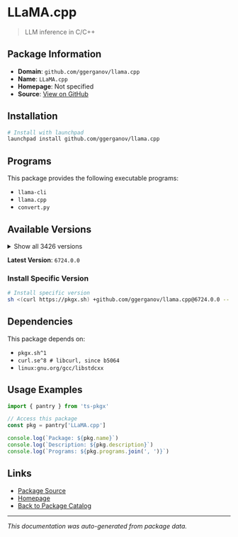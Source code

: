 # LLaMA.cpp

> LLM inference in C/C++

## Package Information

- **Domain**: `github.com/ggerganov/llama.cpp`
- **Name**: `LLaMA.cpp`
- **Homepage**: Not specified
- **Source**: [View on GitHub](https://github.com/pkgxdev/pantry/tree/main/projects/github.com/ggerganov/llama.cpp/package.yml)

## Installation

```bash
# Install with launchpad
launchpad install github.com/ggerganov/llama.cpp
```

## Programs

This package provides the following executable programs:

- `llama-cli`
- `llama.cpp`
- `convert.py`

## Available Versions

<details>
<summary>Show all 3426 versions</summary>

- `6724.0.0`, `6721.0.0`, `6719.0.0`, `6718.0.0`, `6717.0.0`
- `6715.0.0`, `6714.0.0`, `6713.0.0`, `6711.0.0`, `6710.0.0`
- `6709.0.0`, `6708.0.0`, `6706.0.0`, `6704.0.0`, `6703.0.0`
- `6702.0.0`, `6701.0.0`, `6700.0.0`, `6699.0.0`, `6697.0.0`
- `6695.0.0`, `6692.0.0`, `6691.0.0`, `6690.0.0`, `6689.0.0`
- `6688.0.0`, `6687.0.0`, `6686.0.0`, `6685.0.0`, `6684.0.0`
- `6683.0.0`, `6682.0.0`, `6680.0.0`, `6679.0.0`, `6678.0.0`
- `6676.0.0`, `6673.0.0`, `6672.0.0`, `6671.0.0`, `6670.0.0`
- `6666.0.0`, `6665.0.0`, `6663.0.0`, `6662.0.0`, `6661.0.0`
- `6660.0.0`, `6653.0.0`, `6651.0.0`, `6650.0.0`, `6648.0.0`
- `6647.0.0`, `6646.0.0`, `6644.0.0`, `6643.0.0`, `6642.0.0`
- `6641.0.0`, `6640.0.0`, `6638.0.0`, `6635.0.0`, `6634.0.0`
- `6628.0.0`, `6627.0.0`, `6624.0.0`, `6623.0.0`, `6622.0.0`
- `6621.0.0`, `6620.0.0`, `6619.0.0`, `6617.0.0`, `6615.0.0`
- `6613.0.0`, `6612.0.0`, `6611.0.0`, `6610.0.0`, `6608.0.0`
- `6607.0.0`, `6606.0.0`, `6605.0.0`, `6604.0.0`, `6603.0.0`
- `6602.0.0`, `6601.0.0`, `6598.0.0`, `6595.0.0`, `6594.0.0`
- `6593.0.0`, `6591.0.0`, `6587.0.0`, `6586.0.0`, `6585.0.0`
- `6583.0.0`, `6582.0.0`, `6580.0.0`, `6578.0.0`, `6576.0.0`
- `6575.0.0`, `6574.0.0`, `6572.0.0`, `6569.0.0`, `6568.0.0`
- `6567.0.0`, `6565.0.0`, `6558.0.0`, `6557.0.0`, `6556.0.0`
- `6550.0.0`, `6549.0.0`, `6548.0.0`, `6545.0.0`, `6544.0.0`
- `6543.0.0`, `6541.0.0`, `6536.0.0`, `6535.0.0`, `6534.0.0`
- `6533.0.0`, `6532.0.0`, `6529.0.0`, `6528.0.0`, `6527.0.0`
- `6524.0.0`, `6523.0.0`, `6522.0.0`, `6521.0.0`, `6519.0.0`
- `6518.0.0`, `6517.0.0`, `6516.0.0`, `6515.0.0`, `6514.0.0`
- `6513.0.0`, `6512.0.0`, `6511.0.0`, `6510.0.0`, `6509.0.0`
- `6508.0.0`, `6507.0.0`, `6506.0.0`, `6505.0.0`, `6504.0.0`
- `6503.0.0`, `6502.0.0`, `6501.0.0`, `6500.0.0`, `6499.0.0`
- `6498.0.0`, `6497.0.0`, `6496.0.0`, `6494.0.0`, `6493.0.0`
- `6492.0.0`, `6491.0.0`, `6490.0.0`, `6488.0.0`, `6484.0.0`
- `6483.0.0`, `6482.0.0`, `6480.0.0`, `6479.0.0`, `6478.0.0`
- `6477.0.0`, `6476.0.0`, `6475.0.0`, `6474.0.0`, `6473.0.0`
- `6471.0.0`, `6470.0.0`, `6469.0.0`, `6451.0.0`, `6447.0.0`
- `6445.0.0`, `6444.0.0`, `6443.0.0`, `6442.0.0`, `6441.0.0`
- `6440.0.0`, `6436.0.0`, `6435.0.0`, `6434.0.0`, `6432.0.0`
- `6431.0.0`, `6430.0.0`, `6429.0.0`, `6428.0.0`, `6427.0.0`
- `6424.0.0`, `6423.0.0`, `6421.0.0`, `6419.0.0`, `6418.0.0`
- `6416.0.0`, `6415.0.0`, `6414.0.0`, `6412.0.0`, `6409.0.0`
- `6408.0.0`, `6407.0.0`, `6406.0.0`, `6405.0.0`, `6404.0.0`
- `6403.0.0`, `6402.0.0`, `6401.0.0`, `6399.0.0`, `6397.0.0`
- `6396.0.0`, `6394.0.0`, `6393.0.0`, `6392.0.0`, `6391.0.0`
- `6390.0.0`, `6389.0.0`, `6387.0.0`, `6386.0.0`, `6384.0.0`
- `6383.0.0`, `6382.0.0`, `6381.0.0`, `6380.0.0`, `6379.0.0`
- `6377.0.0`, `6376.0.0`, `6374.0.0`, `6373.0.0`, `6372.0.0`
- `6371.0.0`, `6370.0.0`, `6368.0.0`, `6367.0.0`, `6365.0.0`
- `6364.0.0`, `6362.0.0`, `6361.0.0`, `6360.0.0`, `6358.0.0`
- `6357.0.0`, `6356.0.0`, `6355.0.0`, `6354.0.0`, `6353.0.0`
- `6352.0.0`, `6351.0.0`, `6350.0.0`, `6349.0.0`, `6348.0.0`
- `6347.0.0`, `6346.0.0`, `6344.0.0`, `6343.0.0`, `6341.0.0`
- `6340.0.0`, `6337.0.0`, `6335.0.0`, `6334.0.0`, `6332.0.0`
- `6331.0.0`, `6330.0.0`, `6329.0.0`, `6328.0.0`, `6327.0.0`
- `6325.0.0`, `6324.0.0`, `6323.0.0`, `6322.0.0`, `6318.0.0`
- `6317.0.0`, `6316.0.0`, `6315.0.0`, `6314.0.0`, `6313.0.0`
- `6312.0.0`, `6311.0.0`, `6310.0.0`, `6309.0.0`, `6307.0.0`
- `6305.0.0`, `6303.0.0`, `6301.0.0`, `6300.0.0`, `6299.0.0`
- `6298.0.0`, `6297.0.0`, `6295.0.0`, `6294.0.0`, `6293.0.0`
- `6292.0.0`, `6291.0.0`, `6290.0.0`, `6289.0.0`, `6287.0.0`
- `6286.0.0`, `6285.0.0`, `6284.0.0`, `6283.0.0`, `6282.0.0`
- `6280.0.0`, `6279.0.0`, `6278.0.0`, `6277.0.0`, `6276.0.0`
- `6275.0.0`, `6274.0.0`, `6273.0.0`, `6272.0.0`, `6271.0.0`
- `6269.0.0`, `6267.0.0`, `6265.0.0`, `6264.0.0`, `6262.0.0`
- `6261.0.0`, `6258.0.0`, `6257.0.0`, `6255.0.0`, `6254.0.0`
- `6251.0.0`, `6250.0.0`, `6249.0.0`, `6248.0.0`, `6247.0.0`
- `6246.0.0`, `6245.0.0`, `6244.0.0`, `6243.0.0`, `6242.0.0`
- `6241.0.0`, `6240.0.0`, `6239.0.0`, `6238.0.0`, `6237.0.0`
- `6236.0.0`, `6235.0.0`, `6229.0.0`, `6228.0.0`, `6225.0.0`
- `6218.0.0`, `6215.0.0`, `6214.0.0`, `6213.0.0`, `6210.0.0`
- `6209.0.0`, `6208.0.0`, `6207.0.0`, `6205.0.0`, `6204.0.0`
- `6202.0.0`, `6201.0.0`, `6199.0.0`, `6195.0.0`, `6193.0.0`
- `6191.0.0`, `6190.0.0`, `6189.0.0`, `6188.0.0`, `6187.0.0`
- `6185.0.0`, `6184.0.0`, `6183.0.0`, `6182.0.0`, `6181.0.0`
- `6180.0.0`, `6179.0.0`, `6178.0.0`, `6177.0.0`, `6176.0.0`
- `6175.0.0`, `6174.0.0`, `6173.0.0`, `6153.0.0`, `6152.0.0`
- `6150.0.0`, `6149.0.0`, `6148.0.0`, `6144.0.0`, `6143.0.0`
- `6141.0.0`, `6140.0.0`, `6139.0.0`, `6138.0.0`, `6137.0.0`
- `6136.0.0`, `6135.0.0`, `6134.0.0`, `6132.0.0`, `6131.0.0`
- `6129.0.0`, `6128.0.0`, `6124.0.0`, `6123.0.0`, `6122.0.0`
- `6121.0.0`, `6119.0.0`, `6118.0.0`, `6117.0.0`, `6116.0.0`
- `6115.0.0`, `6114.0.0`, `6113.0.0`, `6111.0.0`, `6109.0.0`
- `6106.0.0`, `6105.0.0`, `6104.0.0`, `6103.0.0`, `6102.0.0`
- `6101.0.0`, `6100.0.0`, `6099.0.0`, `6098.0.0`, `6097.0.0`
- `6096.0.0`, `6095.0.0`, `6093.0.0`, `6092.0.0`, `6090.0.0`
- `6089.0.0`, `6088.0.0`, `6087.0.0`, `6085.0.0`, `6084.0.0`
- `6083.0.0`, `6082.0.0`, `6081.0.0`, `6080.0.0`, `6079.0.0`
- `6078.0.0`, `6076.0.0`, `6075.0.0`, `6074.0.0`, `6073.0.0`
- `6070.0.0`, `6067.0.0`, `6066.0.0`, `6065.0.0`, `6064.0.0`
- `6063.0.0`, `6062.0.0`, `6061.0.0`, `6060.0.0`, `6059.0.0`
- `6058.0.0`, `6057.0.0`, `6056.0.0`, `6055.0.0`, `6054.0.0`
- `6052.0.0`, `6051.0.0`, `6050.0.0`, `6049.0.0`, `6048.0.0`
- `6047.0.0`, `6045.0.0`, `6044.0.0`, `6043.0.0`, `6042.0.0`
- `6041.0.0`, `6040.0.0`, `6039.0.0`, `6038.0.0`, `6037.0.0`
- `6036.0.0`, `6035.0.0`, `6032.0.0`, `6031.0.0`, `6030.0.0`
- `6029.0.0`, `6027.0.0`, `6026.0.0`, `6025.0.0`, `6024.0.0`
- `6023.0.0`, `6022.0.0`, `6020.0.0`, `6018.0.0`, `6017.0.0`
- `6016.0.0`, `6015.0.0`, `6014.0.0`, `6013.0.0`, `6012.0.0`
- `6011.0.0`, `6002.0.0`, `6001.0.0`, `6000.0.0`, `5999.0.0`
- `5998.0.0`, `5997.0.0`, `5996.0.0`, `5995.0.0`, `5994.0.0`
- `5993.0.0`, `5992.0.0`, `5990.0.0`, `5989.0.0`, `5988.0.0`
- `5987.0.0`, `5986.0.0`, `5985.0.0`, `5984.0.0`, `5981.0.0`
- `5980.0.0`, `5979.0.0`, `5978.0.0`, `5976.0.0`, `5975.0.0`
- `5973.0.0`, `5972.0.0`, `5970.0.0`, `5968.0.0`, `5967.0.0`
- `5966.0.0`, `5965.0.0`, `5963.0.0`, `5962.0.0`, `5961.0.0`
- `5960.0.0`, `5959.0.0`, `5958.0.0`, `5957.0.0`, `5956.0.0`
- `5954.0.0`, `5953.0.0`, `5952.0.0`, `5950.0.0`, `5949.0.0`
- `5943.0.0`, `5942.0.0`, `5941.0.0`, `5940.0.0`, `5937.0.0`
- `5936.0.0`, `5935.0.0`, `5934.0.0`, `5933.0.0`, `5932.0.0`
- `5930.0.0`, `5929.0.0`, `5928.0.0`, `5927.0.0`, `5924.0.0`
- `5923.0.0`, `5922.0.0`, `5921.0.0`, `5920.0.0`, `5919.0.0`
- `5916.0.0`, `5914.0.0`, `5913.0.0`, `5912.0.0`, `5911.0.0`
- `5910.0.0`, `5909.0.0`, `5908.0.0`, `5904.0.0`, `5902.0.0`
- `5901.0.0`, `5900.0.0`, `5899.0.0`, `5898.0.0`, `5897.0.0`
- `5896.0.0`, `5895.0.0`, `5894.0.0`, `5893.0.0`, `5892.0.0`
- `5891.0.0`, `5890.0.0`, `5889.0.0`, `5888.0.0`, `5887.0.0`
- `5886.0.0`, `5884.0.0`, `5882.0.0`, `5880.0.0`, `5876.0.0`
- `5875.0.0`, `5874.0.0`, `5873.0.0`, `5872.0.0`, `5870.0.0`
- `5869.0.0`, `5868.0.0`, `5867.0.0`, `5866.0.0`, `5865.0.0`
- `5864.0.0`, `5863.0.0`, `5862.0.0`, `5861.0.0`, `5860.0.0`
- `5859.0.0`, `5858.0.0`, `5857.0.0`, `5856.0.0`, `5855.0.0`
- `5854.0.0`, `5853.0.0`, `5852.0.0`, `5851.0.0`, `5849.0.0`
- `5848.0.0`, `5847.0.0`, `5846.0.0`, `5845.0.0`, `5844.0.0`
- `5843.0.0`, `5841.0.0`, `5840.0.0`, `5839.0.0`, `5838.0.0`
- `5837.0.0`, `5836.0.0`, `5835.0.0`, `5834.0.0`, `5833.0.0`
- `5832.0.0`, `5831.0.0`, `5830.0.0`, `5829.0.0`, `5828.0.0`
- `5827.0.0`, `5826.0.0`, `5825.0.0`, `5824.0.0`, `5823.0.0`
- `5822.0.0`, `5821.0.0`, `5820.0.0`, `5819.0.0`, `5817.0.0`
- `5816.0.0`, `5815.0.0`, `5814.0.0`, `5812.0.0`, `5811.0.0`
- `5809.0.0`, `5808.0.0`, `5804.0.0`, `5803.0.0`, `5802.0.0`
- `5801.0.0`, `5798.0.0`, `5797.0.0`, `5795.0.0`, `5794.0.0`
- `5793.0.0`, `5792.0.0`, `5788.0.0`, `5787.0.0`, `5785.0.0`
- `5784.0.0`, `5783.0.0`, `5782.0.0`, `5780.0.0`, `5778.0.0`
- `5777.0.0`, `5775.0.0`, `5774.0.0`, `5773.0.0`, `5772.0.0`
- `5771.0.0`, `5770.0.0`, `5769.0.0`, `5760.0.0`, `5759.0.0`
- `5757.0.0`, `5756.0.0`, `5755.0.0`, `5754.0.0`, `5753.0.0`
- `5752.0.0`, `5751.0.0`, `5749.0.0`, `5747.0.0`, `5745.0.0`
- `5744.0.0`, `5743.0.0`, `5742.0.0`, `5740.0.0`, `5738.0.0`
- `5737.0.0`, `5736.0.0`, `5735.0.0`, `5734.0.0`, `5733.0.0`
- `5731.0.0`, `5729.0.0`, `5728.0.0`, `5726.0.0`, `5723.0.0`
- `5722.0.0`, `5721.0.0`, `5720.0.0`, `5719.0.0`, `5718.0.0`
- `5717.0.0`, `5716.0.0`, `5715.0.0`, `5714.0.0`, `5713.0.0`
- `5712.0.0`, `5711.0.0`, `5709.0.0`, `5708.0.0`, `5707.0.0`
- `5706.0.0`, `5704.0.0`, `5703.0.0`, `5702.0.0`, `5701.0.0`
- `5699.0.0`, `5698.0.0`, `5697.0.0`, `5696.0.0`, `5695.0.0`
- `5693.0.0`, `5689.0.0`, `5688.0.0`, `5687.0.0`, `5686.0.0`
- `5685.0.0`, `5684.0.0`, `5683.0.0`, `5682.0.0`, `5681.0.0`
- `5679.0.0`, `5676.0.0`, `5675.0.0`, `5674.0.0`, `5673.0.0`
- `5672.0.0`, `5671.0.0`, `5670.0.0`, `5669.0.0`, `5668.0.0`
- `5667.0.0`, `5666.0.0`, `5664.0.0`, `5662.0.0`, `5659.0.0`
- `5657.0.0`, `5655.0.0`, `5654.0.0`, `5653.0.0`, `5652.0.0`
- `5651.0.0`, `5650.0.0`, `5649.0.0`, `5648.0.0`, `5646.0.0`
- `5645.0.0`, `5644.0.0`, `5642.0.0`, `5641.0.0`, `5640.0.0`
- `5639.0.0`, `5638.0.0`, `5637.0.0`, `5636.0.0`, `5634.0.0`
- `5633.0.0`, `5632.0.0`, `5631.0.0`, `5630.0.0`, `5629.0.0`
- `5627.0.0`, `5625.0.0`, `5624.0.0`, `5622.0.0`, `5621.0.0`
- `5620.0.0`, `5618.0.0`, `5617.0.0`, `5615.0.0`, `5614.0.0`
- `5613.0.0`, `5612.0.0`, `5610.0.0`, `5609.0.0`, `5608.0.0`
- `5606.0.0`, `5604.0.0`, `5603.0.0`, `5602.0.0`, `5601.0.0`
- `5600.0.0`, `5598.0.0`, `5596.0.0`, `5595.0.0`, `5593.0.0`
- `5592.0.0`, `5591.0.0`, `5590.0.0`, `5589.0.0`, `5588.0.0`
- `5587.0.0`, `5586.0.0`, `5585.0.0`, `5584.0.0`, `5581.0.0`
- `5580.0.0`, `5578.0.0`, `5577.0.0`, `5576.0.0`, `5575.0.0`
- `5574.0.0`, `5573.0.0`, `5572.0.0`, `5571.0.0`, `5569.0.0`
- `5568.0.0`, `5560.0.0`, `5559.0.0`, `5558.0.0`, `5556.0.0`
- `5555.0.0`, `5554.0.0`, `5552.0.0`, `5551.0.0`, `5548.0.0`
- `5547.0.0`, `5546.0.0`, `5545.0.0`, `5544.0.0`, `5543.0.0`
- `5541.0.0`, `5540.0.0`, `5539.0.0`, `5538.0.0`, `5537.0.0`
- `5535.0.0`, `5534.0.0`, `5533.0.0`, `5532.0.0`, `5530.0.0`
- `5529.0.0`, `5526.0.0`, `5524.0.0`, `5522.0.0`, `5519.0.0`
- `5517.0.0`, `5516.0.0`, `5515.0.0`, `5514.0.0`, `5513.0.0`
- `5512.0.0`, `5510.0.0`, `5509.0.0`, `5508.0.0`, `5506.0.0`
- `5505.0.0`, `5504.0.0`, `5503.0.0`, `5502.0.0`, `5501.0.0`
- `5499.0.0`, `5498.0.0`, `5497.0.0`, `5495.0.0`, `5494.0.0`
- `5493.0.0`, `5492.0.0`, `5490.0.0`, `5489.0.0`, `5488.0.0`
- `5486.0.0`, `5484.0.0`, `5483.0.0`, `5481.0.0`, `5480.0.0`
- `5479.0.0`, `5478.0.0`, `5477.0.0`, `5476.0.0`, `5475.0.0`
- `5474.0.0`, `5473.0.0`, `5472.0.0`, `5471.0.0`, `5468.0.0`
- `5466.0.0`, `5465.0.0`, `5464.0.0`, `5463.0.0`, `5462.0.0`
- `5461.0.0`, `5460.0.0`, `5459.0.0`, `5458.0.0`, `5456.0.0`
- `5454.0.0`, `5453.0.0`, `5452.0.0`, `5451.0.0`, `5450.0.0`
- `5449.0.0`, `5448.0.0`, `5446.0.0`, `5444.0.0`, `5443.0.0`
- `5442.0.0`, `5441.0.0`, `5440.0.0`, `5439.0.0`, `5438.0.0`
- `5437.0.0`, `5436.0.0`, `5435.0.0`, `5434.0.0`, `5432.0.0`
- `5431.0.0`, `5430.0.0`, `5429.0.0`, `5427.0.0`, `5426.0.0`
- `5425.0.0`, `5423.0.0`, `5422.0.0`, `5421.0.0`, `5417.0.0`
- `5415.0.0`, `5414.0.0`, `5412.0.0`, `5411.0.0`, `5410.0.0`
- `5409.0.0`, `5406.0.0`, `5405.0.0`, `5404.0.0`, `5402.0.0`
- `5401.0.0`, `5400.0.0`, `5395.0.0`, `5394.0.0`, `5392.0.0`
- `5391.0.0`, `5390.0.0`, `5388.0.0`, `5387.0.0`, `5385.0.0`
- `5384.0.0`, `5382.0.0`, `5381.0.0`, `5380.0.0`, `5379.0.0`
- `5378.0.0`, `5377.0.0`, `5372.0.0`, `5371.0.0`, `5370.0.0`
- `5368.0.0`, `5367.0.0`, `5366.0.0`, `5365.0.0`, `5363.0.0`
- `5361.0.0`, `5360.0.0`, `5359.0.0`, `5358.0.0`, `5357.0.0`
- `5356.0.0`, `5355.0.0`, `5354.0.0`, `5353.0.0`, `5352.0.0`
- `5351.0.0`, `5350.0.0`, `5349.0.0`, `5347.0.0`, `5346.0.0`
- `5345.0.0`, `5344.0.0`, `5342.0.0`, `5341.0.0`, `5340.0.0`
- `5338.0.0`, `5336.0.0`, `5335.0.0`, `5334.0.0`, `5333.0.0`
- `5332.0.0`, `5331.0.0`, `5330.0.0`, `5329.0.0`, `5328.0.0`
- `5327.0.0`, `5326.0.0`, `5325.0.0`, `5324.0.0`, `5323.0.0`
- `5322.0.0`, `5321.0.0`, `5320.0.0`, `5318.0.0`, `5317.0.0`
- `5313.0.0`, `5311.0.0`, `5310.0.0`, `5309.0.0`, `5308.0.0`
- `5306.0.0`, `5303.0.0`, `5302.0.0`, `5301.0.0`, `5300.0.0`
- `5299.0.0`, `5298.0.0`, `5297.0.0`, `5296.0.0`, `5295.0.0`
- `5293.0.0`, `5292.0.0`, `5289.0.0`, `5287.0.0`, `5286.0.0`
- `5284.0.0`, `5283.0.0`, `5281.0.0`, `5280.0.0`, `5279.0.0`
- `5278.0.0`, `5277.0.0`, `5276.0.0`, `5275.0.0`, `5274.0.0`
- `5273.0.0`, `5272.0.0`, `5271.0.0`, `5270.0.0`, `5269.0.0`
- `5267.0.0`, `5266.0.0`, `5265.0.0`, `5261.0.0`, `5260.0.0`
- `5259.0.0`, `5258.0.0`, `5257.0.0`, `5255.0.0`, `5254.0.0`
- `5253.0.0`, `5252.0.0`, `5250.0.0`, `5249.0.0`, `5248.0.0`
- `5246.0.0`, `5243.0.0`, `5242.0.0`, `5241.0.0`, `5239.0.0`
- `5237.0.0`, `5236.0.0`, `5235.0.0`, `5233.0.0`, `5232.0.0`
- `5231.0.0`, `5230.0.0`, `5228.0.0`, `5226.0.0`, `5225.0.0`
- `5223.0.0`, `5222.0.0`, `5221.0.0`, `5220.0.0`, `5219.0.0`
- `5218.0.0`, `5217.0.0`, `5216.0.0`, `5215.0.0`, `5214.0.0`
- `5213.0.0`, `5212.0.0`, `5211.0.0`, `5210.0.0`, `5209.0.0`
- `5208.0.0`, `5207.0.0`, `5205.0.0`, `5204.0.0`, `5202.0.0`
- `5201.0.0`, `5200.0.0`, `5199.0.0`, `5198.0.0`, `5197.0.0`
- `5196.0.0`, `5195.0.0`, `5194.0.0`, `5193.0.0`, `5192.0.0`
- `5191.0.0`, `5190.0.0`, `5189.0.0`, `5188.0.0`, `5187.0.0`
- `5186.0.0`, `5185.0.0`, `5184.0.0`, `5181.0.0`, `5180.0.0`
- `5178.0.0`, `5177.0.0`, `5176.0.0`, `5175.0.0`, `5174.0.0`
- `5173.0.0`, `5171.0.0`, `5170.0.0`, `5169.0.0`, `5166.0.0`
- `5165.0.0`, `5164.0.0`, `5163.0.0`, `5162.0.0`, `5161.0.0`
- `5160.0.0`, `5159.0.0`, `5158.0.0`, `5156.0.0`, `5155.0.0`
- `5153.0.0`, `5152.0.0`, `5151.0.0`, `5150.0.0`, `5149.0.0`
- `5148.0.0`, `5147.0.0`, `5146.0.0`, `5145.0.0`, `5144.0.0`
- `5143.0.0`, `5142.0.0`, `5141.0.0`, `5140.0.0`, `5138.0.0`
- `5137.0.0`, `5136.0.0`, `5135.0.0`, `5134.0.0`, `5133.0.0`
- `5132.0.0`, `5131.0.0`, `5129.0.0`, `5127.0.0`, `5126.0.0`
- `5125.0.0`, `5124.0.0`, `5123.0.0`, `5122.0.0`, `5121.0.0`
- `5120.0.0`, `5119.0.0`, `5118.0.0`, `5117.0.0`, `5116.0.0`
- `5115.0.0`, `5114.0.0`, `5113.0.0`, `5108.0.0`, `5107.0.0`
- `5106.0.0`, `5099.0.0`, `5097.0.0`, `5096.0.0`, `5094.0.0`
- `5093.0.0`, `5092.0.0`, `5089.0.0`, `5086.0.0`, `5085.0.0`
- `5084.0.0`, `5083.0.0`, `5082.0.0`, `5081.0.0`, `5080.0.0`
- `5079.0.0`, `5078.0.0`, `5076.0.0`, `5074.0.0`, `5073.0.0`
- `5072.0.0`, `5071.0.0`, `5066.0.0`, `5064.0.0`, `5062.0.0`
- `5061.0.0`, `5060.0.0`, `5059.0.0`, `5058.0.0`, `5057.0.0`
- `5056.0.0`, `5055.0.0`, `5054.0.0`, `5053.0.0`, `5052.0.0`
- `5050.0.0`, `5049.0.0`, `5046.0.0`, `5045.0.0`, `5043.0.0`
- `5041.0.0`, `5039.0.0`, `5038.0.0`, `5037.0.0`, `5036.0.0`
- `5035.0.0`, `5034.0.0`, `5033.0.0`, `5032.0.0`, `5031.0.0`
- `5030.0.0`, `5029.0.0`, `5028.0.0`, `5026.0.0`, `5025.0.0`
- `5022.0.0`, `5021.0.0`, `5019.0.0`, `5018.0.0`, `5017.0.0`
- `5016.0.0`, `5015.0.0`, `5013.0.0`, `5012.0.0`, `5010.0.0`
- `5009.0.0`, `5006.0.0`, `5005.0.0`, `5004.0.0`, `5003.0.0`
- `5002.0.0`, `5001.0.0`, `4999.0.0`, `4998.0.0`, `4997.0.0`
- `4992.0.0`, `4991.0.0`, `4990.0.0`, `4988.0.0`, `4987.0.0`
- `4986.0.0`, `4985.0.0`, `4984.0.0`, `4982.0.0`, `4981.0.0`
- `4980.0.0`, `4978.0.0`, `4977.0.0`, `4976.0.0`, `4974.0.0`
- `4972.0.0`, `4970.0.0`, `4969.0.0`, `4967.0.0`, `4966.0.0`
- `4964.0.0`, `4963.0.0`, `4961.0.0`, `4958.0.0`, `4957.0.0`
- `4956.0.0`, `4953.0.0`, `4951.0.0`, `4948.0.0`, `4947.0.0`
- `4945.0.0`, `4944.0.0`, `4942.0.0`, `4940.0.0`, `4939.0.0`
- `4938.0.0`, `4937.0.0`, `4936.0.0`, `4935.0.0`, `4934.0.0`
- `4933.0.0`, `4932.0.0`, `4930.0.0`, `4929.0.0`, `4927.0.0`
- `4926.0.0`, `4925.0.0`, `4924.0.0`, `4923.0.0`, `4921.0.0`
- `4920.0.0`, `4919.0.0`, `4916.0.0`, `4915.0.0`, `4914.0.0`
- `4913.0.0`, `4912.0.0`, `4911.0.0`, `4910.0.0`, `4909.0.0`
- `4908.0.0`, `4907.0.0`, `4905.0.0`, `4903.0.0`, `4902.0.0`
- `4901.0.0`, `4900.0.0`, `4899.0.0`, `4898.0.0`, `4897.0.0`
- `4896.0.0`, `4895.0.0`, `4893.0.0`, `4892.0.0`, `4891.0.0`
- `4889.0.0`, `4888.0.0`, `4886.0.0`, `4885.0.0`, `4884.0.0`
- `4882.0.0`, `4880.0.0`, `4879.0.0`, `4877.0.0`, `4876.0.0`
- `4875.0.0`, `4874.0.0`, `4873.0.0`, `4872.0.0`, `4871.0.0`
- `4870.0.0`, `4869.0.0`, `4868.0.0`, `4867.0.0`, `4865.0.0`
- `4864.0.0`, `4863.0.0`, `4861.0.0`, `4860.0.0`, `4859.0.0`
- `4856.0.0`, `4855.0.0`, `4854.0.0`, `4853.0.0`, `4851.0.0`
- `4849.0.0`, `4848.0.0`, `4847.0.0`, `4846.0.0`, `4837.0.0`
- `4836.0.0`, `4835.0.0`, `4834.0.0`, `4833.0.0`, `4832.0.0`
- `4831.0.0`, `4830.0.0`, `4829.0.0`, `4827.0.0`, `4826.0.0`
- `4824.0.0`, `4823.0.0`, `4821.0.0`, `4820.0.0`, `4819.0.0`
- `4818.0.0`, `4806.0.0`, `4805.0.0`, `4804.0.0`, `4803.0.0`
- `4801.0.0`, `4800.0.0`, `4799.0.0`, `4798.0.0`, `4797.0.0`
- `4796.0.0`, `4793.0.0`, `4792.0.0`, `4790.0.0`, `4789.0.0`
- `4788.0.0`, `4786.0.0`, `4785.0.0`, `4784.0.0`, `4783.0.0`
- `4778.0.0`, `4777.0.0`, `4776.0.0`, `4775.0.0`, `4774.0.0`
- `4773.0.0`, `4771.0.0`, `4770.0.0`, `4769.0.0`, `4768.0.0`
- `4767.0.0`, `4765.0.0`, `4764.0.0`, `4763.0.0`, `4762.0.0`
- `4761.0.0`, `4760.0.0`, `4759.0.0`, `4756.0.0`, `4755.0.0`
- `4754.0.0`, `4753.0.0`, `4751.0.0`, `4749.0.0`, `4747.0.0`
- `4746.0.0`, `4745.0.0`, `4743.0.0`, `4742.0.0`, `4739.0.0`
- `4738.0.0`, `4735.0.0`, `4734.0.0`, `4733.0.0`, `4732.0.0`
- `4731.0.0`, `4730.0.0`, `4728.0.0`, `4727.0.0`, `4724.0.0`
- `4722.0.0`, `4721.0.0`, `4720.0.0`, `4719.0.0`, `4718.0.0`
- `4717.0.0`, `4716.0.0`, `4714.0.0`, `4713.0.0`, `4712.0.0`
- `4710.0.0`, `4708.0.0`, `4707.0.0`, `4706.0.0`, `4705.0.0`
- `4704.0.0`, `4702.0.0`, `4699.0.0`, `4698.0.0`, `4696.0.0`
- `4695.0.0`, `4694.0.0`, `4692.0.0`, `4689.0.0`, `4688.0.0`
- `4686.0.0`, `4683.0.0`, `4682.0.0`, `4681.0.0`, `4679.0.0`
- `4678.0.0`, `4677.0.0`, `4676.0.0`, `4675.0.0`, `4671.0.0`
- `4667.0.0`, `4666.0.0`, `4663.0.0`, `4662.0.0`, `4661.0.0`
- `4660.0.0`, `4659.0.0`, `4658.0.0`, `4657.0.0`, `4651.0.0`
- `4649.0.0`, `4648.0.0`, `4647.0.0`, `4646.0.0`, `4644.0.0`
- `4643.0.0`, `4642.0.0`, `4641.0.0`, `4640.0.0`, `4639.0.0`
- `4637.0.0`, `4636.0.0`, `4634.0.0`, `4633.0.0`, `4631.0.0`
- `4628.0.0`, `4623.0.0`, `4621.0.0`, `4620.0.0`, `4619.0.0`
- `4618.0.0`, `4617.0.0`, `4616.0.0`, `4615.0.0`, `4614.0.0`
- `4613.0.0`, `4611.0.0`, `4610.0.0`, `4609.0.0`, `4608.0.0`
- `4607.0.0`, `4606.0.0`, `4605.0.0`, `4604.0.0`, `4603.0.0`
- `4601.0.0`, `4600.0.0`, `4599.0.0`, `4598.0.0`, `4595.0.0`
- `4594.0.0`, `4589.0.0`, `4588.0.0`, `4586.0.0`, `4585.0.0`
- `4583.0.0`, `4581.0.0`, `4580.0.0`, `4576.0.0`, `4575.0.0`
- `4574.0.0`, `4572.0.0`, `4570.0.0`, `4569.0.0`, `4568.0.0`
- `4567.0.0`, `4566.0.0`, `4565.0.0`, `4564.0.0`, `4562.0.0`
- `4560.0.0`, `4559.0.0`, `4557.0.0`, `4552.0.0`, `4550.0.0`
- `4549.0.0`, `4548.0.0`, `4547.0.0`, `4546.0.0`, `4545.0.0`
- `4543.0.0`, `4542.0.0`, `4539.0.0`, `4538.0.0`, `4537.0.0`
- `4536.0.0`, `4535.0.0`, `4534.0.0`, `4533.0.0`, `4532.0.0`
- `4529.0.0`, `4528.0.0`, `4527.0.0`, `4526.0.0`, `4525.0.0`
- `4524.0.0`, `4523.0.0`, `4522.0.0`, `4521.0.0`, `4520.0.0`
- `4519.0.0`, `4518.0.0`, `4516.0.0`, `4514.0.0`, `4513.0.0`
- `4512.0.0`, `4510.0.0`, `4509.0.0`, `4508.0.0`, `4506.0.0`
- `4504.0.0`, `4503.0.0`, `4502.0.0`, `4501.0.0`, `4500.0.0`
- `4499.0.0`, `4497.0.0`, `4493.0.0`, `4491.0.0`, `4488.0.0`
- `4487.0.0`, `4485.0.0`, `4481.0.0`, `4475.0.0`, `4474.0.0`
- `4468.0.0`, `4467.0.0`, `4466.0.0`, `4465.0.0`, `4464.0.0`
- `4458.0.0`, `4457.0.0`, `4456.0.0`, `4453.0.0`, `4451.0.0`
- `4450.0.0`, `4447.0.0`, `4446.0.0`, `4445.0.0`, `4443.0.0`
- `4440.0.0`, `4439.0.0`, `4438.0.0`, `4437.0.0`, `4435.0.0`
- `4434.0.0`, `4433.0.0`, `4432.0.0`, `4431.0.0`, `4430.0.0`
- `4428.0.0`, `4426.0.0`, `4425.0.0`, `4424.0.0`, `4423.0.0`
- `4422.0.0`, `4421.0.0`, `4420.0.0`, `4419.0.0`, `4418.0.0`
- `4416.0.0`, `4415.0.0`, `4414.0.0`, `4411.0.0`, `4409.0.0`
- `4406.0.0`, `4404.0.0`, `4403.0.0`, `4402.0.0`, `4400.0.0`
- `4399.0.0`, `4398.0.0`, `4397.0.0`, `4396.0.0`, `4394.0.0`
- `4393.0.0`, `4392.0.0`, `4391.0.0`, `4390.0.0`, `4389.0.0`
- `4388.0.0`, `4387.0.0`, `4386.0.0`, `4385.0.0`, `4384.0.0`
- `4383.0.0`, `4382.0.0`, `4381.0.0`, `4380.0.0`, `4379.0.0`
- `4378.0.0`, `4376.0.0`, `4375.0.0`, `4372.0.0`, `4371.0.0`
- `4369.0.0`, `4368.0.0`, `4367.0.0`, `4366.0.0`, `4365.0.0`
- `4363.0.0`, `4362.0.0`, `4361.0.0`, `4360.0.0`, `4359.0.0`
- `4358.0.0`, `4357.0.0`, `4354.0.0`, `4353.0.0`, `4351.0.0`
- `4350.0.0`, `4349.0.0`, `4348.0.0`, `4343.0.0`, `4342.0.0`
- `4341.0.0`, `4338.0.0`, `4337.0.0`, `4333.0.0`, `4331.0.0`
- `4329.0.0`, `4327.0.0`, `4326.0.0`, `4325.0.0`, `4324.0.0`
- `4321.0.0`, `4320.0.0`, `4319.0.0`, `4318.0.0`, `4317.0.0`
- `4315.0.0`, `4314.0.0`, `4312.0.0`, `4311.0.0`, `4304.0.0`
- `4302.0.0`, `4301.0.0`, `4300.0.0`, `4299.0.0`, `4298.0.0`
- `4297.0.0`, `4296.0.0`, `4295.0.0`, `4293.0.0`, `4292.0.0`
- `4291.0.0`, `4290.0.0`, `4288.0.0`, `4287.0.0`, `4285.0.0`
- `4284.0.0`, `4283.0.0`, `4282.0.0`, `4281.0.0`, `4280.0.0`
- `4279.0.0`, `4276.0.0`, `4273.0.0`, `4272.0.0`, `4271.0.0`
- `4267.0.0`, `4266.0.0`, `4265.0.0`, `4262.0.0`, `4261.0.0`
- `4260.0.0`, `4258.0.0`, `4256.0.0`, `4255.0.0`, `4254.0.0`
- `4253.0.0`, `4248.0.0`, `4246.0.0`, `4243.0.0`, `4242.0.0`
- `4240.0.0`, `4239.0.0`, `4234.0.0`, `4233.0.0`, `4231.0.0`
- `4230.0.0`, `4227.0.0`, `4226.0.0`, `4224.0.0`, `4222.0.0`
- `4221.0.0`, `4220.0.0`, `4219.0.0`, `4218.0.0`, `4217.0.0`
- `4216.0.0`, `4215.0.0`, `4214.0.0`, `4212.0.0`, `4210.0.0`
- `4209.0.0`, `4208.0.0`, `4206.0.0`, `4204.0.0`, `4203.0.0`
- `4202.0.0`, `4201.0.0`, `4200.0.0`, `4195.0.0`, `4191.0.0`
- `4179.0.0`, `4178.0.0`, `4177.0.0`, `4176.0.0`, `4175.0.0`
- `4174.0.0`, `4173.0.0`, `4171.0.0`, `4170.0.0`, `4169.0.0`
- `4168.0.0`, `4167.0.0`, `4164.0.0`, `4163.0.0`, `4162.0.0`
- `4161.0.0`, `4160.0.0`, `4157.0.0`, `4154.0.0`, `4153.0.0`
- `4151.0.0`, `4150.0.0`, `4149.0.0`, `4148.0.0`, `4143.0.0`
- `4142.0.0`, `4141.0.0`, `4139.0.0`, `4138.0.0`, `4137.0.0`
- `4134.0.0`, `4133.0.0`, `4132.0.0`, `4131.0.0`, `4130.0.0`
- `4129.0.0`, `4128.0.0`, `4127.0.0`, `4126.0.0`, `4122.0.0`
- `4120.0.0`, `4118.0.0`, `4115.0.0`, `4114.0.0`, `4113.0.0`
- `4112.0.0`, `4111.0.0`, `4103.0.0`, `4102.0.0`, `4100.0.0`
- `4098.0.0`, `4095.0.0`, `4094.0.0`, `4092.0.0`, `4091.0.0`
- `4088.0.0`, `4087.0.0`, `4082.0.0`, `4081.0.0`, `4080.0.0`
- `4079.0.0`, `4078.0.0`, `4077.0.0`, `4076.0.0`, `4075.0.0`
- `4071.0.0`, `4069.0.0`, `4068.0.0`, `4067.0.0`, `4066.0.0`
- `4065.0.0`, `4062.0.0`, `4056.0.0`, `4055.0.0`, `4053.0.0`
- `4052.0.0`, `4050.0.0`, `4048.0.0`, `4044.0.0`, `4042.0.0`
- `4041.0.0`, `4040.0.0`, `4038.0.0`, `4037.0.0`, `4036.0.0`
- `4034.0.0`, `4033.0.0`, `4032.0.0`, `4027.0.0`, `4026.0.0`
- `4025.0.0`, `4024.0.0`, `4023.0.0`, `4020.0.0`, `4019.0.0`
- `4016.0.0`, `4015.0.0`, `4014.0.0`, `4013.0.0`, `4011.0.0`
- `4010.0.0`, `4009.0.0`, `4007.0.0`, `4006.0.0`, `4005.0.0`
- `4003.0.0`, `4002.0.0`, `4001.0.0`, `4000.0.0`, `3999.0.0`
- `3998.0.0`, `3997.0.0`, `3996.0.0`, `3995.0.0`, `3994.0.0`
- `3991.0.0`, `3990.0.0`, `3989.0.0`, `3988.0.0`, `3987.0.0`
- `3985.0.0`, `3984.0.0`, `3983.0.0`, `3982.0.0`, `3978.0.0`
- `3977.0.0`, `3975.0.0`, `3974.0.0`, `3972.0.0`, `3971.0.0`
- `3970.0.0`, `3967.0.0`, `3964.0.0`, `3962.0.0`, `3961.0.0`
- `3960.0.0`, `3958.0.0`, `3957.0.0`, `3952.0.0`, `3950.0.0`
- `3949.0.0`, `3948.0.0`, `3946.0.0`, `3943.0.0`, `3942.0.0`
- `3941.0.0`, `3940.0.0`, `3939.0.0`, `3938.0.0`, `3936.0.0`
- `3935.0.0`, `3933.0.0`, `3932.0.0`, `3931.0.0`, `3930.0.0`
- `3927.0.0`, `3926.0.0`, `3925.0.0`, `3923.0.0`, `3922.0.0`
- `3921.0.0`, `3920.0.0`, `3917.0.0`, `3916.0.0`, `3914.0.0`
- `3912.0.0`, `3911.0.0`, `3909.0.0`, `3907.0.0`, `3906.0.0`
- `3905.0.0`, `3904.0.0`, `3903.0.0`, `3902.0.0`, `3901.0.0`
- `3899.0.0`, `3898.0.0`, `3896.0.0`, `3895.0.0`, `3892.0.0`
- `3889.0.0`, `3887.0.0`, `3886.0.0`, `3883.0.0`, `3880.0.0`
- `3878.0.0`, `3874.0.0`, `3873.0.0`, `3872.0.0`, `3870.0.0`
- `3869.0.0`, `3868.0.0`, `3867.0.0`, `3866.0.0`, `3865.0.0`
- `3864.0.0`, `3863.0.0`, `3861.0.0`, `3856.0.0`, `3855.0.0`
- `3853.0.0`, `3849.0.0`, `3848.0.0`, `3847.0.0`, `3841.0.0`
- `3837.0.0`, `3835.0.0`, `3834.0.0`, `3832.0.0`, `3831.0.0`
- `3829.0.0`, `3828.0.0`, `3827.0.0`, `3825.0.0`, `3824.0.0`
- `3823.0.0`, `3822.0.0`, `3821.0.0`, `3818.0.0`, `3817.0.0`
- `3816.0.0`, `3814.0.0`, `3813.0.0`, `3812.0.0`, `3811.0.0`
- `3808.0.0`, `3807.0.0`, `3806.0.0`, `3805.0.0`, `3804.0.0`
- `3803.0.0`, `3802.0.0`, `3801.0.0`, `3800.0.0`, `3799.0.0`
- `3798.0.0`, `3795.0.0`, `3790.0.0`, `3789.0.0`, `3788.0.0`
- `3787.0.0`, `3786.0.0`, `3785.0.0`, `3783.0.0`, `3782.0.0`
- `3781.0.0`, `3779.0.0`, `3778.0.0`, `3777.0.0`, `3775.0.0`
- `3774.0.0`, `3772.0.0`, `3771.0.0`, `3770.0.0`, `3767.0.0`
- `3766.0.0`, `3765.0.0`, `3764.0.0`, `3763.0.0`, `3761.0.0`
- `3760.0.0`, `3759.0.0`, `3756.0.0`, `3755.0.0`, `3754.0.0`
- `3753.0.0`, `3752.0.0`, `3751.0.0`, `3750.0.0`, `3749.0.0`
- `3747.0.0`, `3744.0.0`, `3743.0.0`, `3740.0.0`, `3737.0.0`
- `3735.0.0`, `3733.0.0`, `3731.0.0`, `3729.0.0`, `3728.0.0`
- `3727.0.0`, `3726.0.0`, `3725.0.0`, `3723.0.0`, `3721.0.0`
- `3720.0.0`, `3718.0.0`, `3717.0.0`, `3716.0.0`, `3715.0.0`
- `3714.0.0`, `3713.0.0`, `3711.0.0`, `3707.0.0`, `3706.0.0`
- `3705.0.0`, `3704.0.0`, `3703.0.0`, `3702.0.0`, `3701.0.0`
- `3700.0.0`, `3699.0.0`, `3688.0.0`, `3687.0.0`, `3686.0.0`
- `3685.0.0`, `3684.0.0`, `3683.0.0`, `3682.0.0`, `3681.0.0`
- `3680.0.0`, `3678.0.0`, `3677.0.0`, `3676.0.0`, `3675.0.0`
- `3674.0.0`, `3672.0.0`, `3671.0.0`, `3669.0.0`, `3668.0.0`
- `3667.0.0`, `3666.0.0`, `3664.0.0`, `3661.0.0`, `3658.0.0`
- `3656.0.0`, `3655.0.0`, `3654.0.0`, `3652.0.0`, `3651.0.0`
- `3649.0.0`, `3647.0.0`, `3645.0.0`, `3644.0.0`, `3643.0.0`
- `3639.0.0`, `3636.0.0`, `3635.0.0`, `3634.0.0`, `3633.0.0`
- `3632.0.0`, `3631.0.0`, `3630.0.0`, `3629.0.0`, `3625.0.0`
- `3623.0.0`, `3622.0.0`, `3621.0.0`, `3620.0.0`, `3617.0.0`
- `3616.0.0`, `3615.0.0`, `3614.0.0`, `3613.0.0`, `3612.0.0`
- `3611.0.0`, `3610.0.0`, `3609.0.0`, `3608.0.0`, `3607.0.0`
- `3606.0.0`, `3604.0.0`, `3603.0.0`, `3600.0.0`, `3599.0.0`
- `3598.0.0`, `3593.0.0`, `3592.0.0`, `3591.0.0`, `3590.0.0`
- `3589.0.0`, `3588.0.0`, `3587.0.0`, `3585.0.0`, `3584.0.0`
- `3583.0.0`, `3582.0.0`, `3581.0.0`, `3580.0.0`, `3578.0.0`
- `3577.0.0`, `3575.0.0`, `3574.0.0`, `3573.0.0`, `3571.0.0`
- `3567.0.0`, `3566.0.0`, `3565.0.0`, `3564.0.0`, `3563.0.0`
- `3561.0.0`, `3560.0.0`, `3559.0.0`, `3557.0.0`, `3556.0.0`
- `3551.0.0`, `3547.0.0`, `3543.0.0`, `3542.0.0`, `3541.0.0`
- `3540.0.0`, `3539.0.0`, `3538.0.0`, `3537.0.0`, `3536.0.0`
- `3534.0.0`, `3532.0.0`, `3531.0.0`, `3529.0.0`, `3528.0.0`
- `3527.0.0`, `3525.0.0`, `3524.0.0`, `3522.0.0`, `3520.0.0`
- `3519.0.0`, `3517.0.0`, `3516.0.0`, `3515.0.0`, `3512.0.0`
- `3510.0.0`, `3509.0.0`, `3508.0.0`, `3506.0.0`, `3505.0.0`
- `3504.0.0`, `3503.0.0`, `3502.0.0`, `3501.0.0`, `3500.0.0`
- `3499.0.0`, `3498.0.0`, `3497.0.0`, `3496.0.0`, `3495.0.0`
- `3490.0.0`, `3489.0.0`, `3488.0.0`, `3487.0.0`, `3486.0.0`
- `3485.0.0`, `3484.0.0`, `3483.0.0`, `3482.0.0`, `3479.0.0`
- `3472.0.0`, `3471.0.0`, `3470.0.0`, `3469.0.0`, `3468.0.0`
- `3467.0.0`, `3465.0.0`, `3464.0.0`, `3463.0.0`, `3462.0.0`
- `3461.0.0`, `3460.0.0`, `3459.0.0`, `3458.0.0`, `3456.0.0`
- `3452.0.0`, `3451.0.0`, `3450.0.0`, `3449.0.0`, `3447.0.0`
- `3445.0.0`, `3442.0.0`, `3441.0.0`, `3440.0.0`, `3438.0.0`
- `3437.0.0`, `3436.0.0`, `3434.0.0`, `3433.0.0`, `3428.0.0`
- `3427.0.0`, `3425.0.0`, `3423.0.0`, `3421.0.0`, `3419.0.0`
- `3418.0.0`, `3416.0.0`, `3412.0.0`, `3408.0.0`, `3407.0.0`
- `3406.0.0`, `3405.0.0`, `3403.0.0`, `3402.0.0`, `3400.0.0`
- `3398.0.0`, `3396.0.0`, `3394.0.0`, `3393.0.0`, `3392.0.0`
- `3389.0.0`, `3387.0.0`, `3386.0.0`, `3385.0.0`, `3384.0.0`
- `3383.0.0`, `3382.0.0`, `3381.0.0`, `3378.0.0`, `3376.0.0`
- `3375.0.0`, `3374.0.0`, `3373.0.0`, `3371.0.0`, `3370.0.0`
- `3369.0.0`, `3368.0.0`, `3367.0.0`, `3366.0.0`, `3365.0.0`
- `3363.0.0`, `3361.0.0`, `3358.0.0`, `3356.0.0`, `3355.0.0`
- `3354.0.0`, `3353.0.0`, `3347.0.0`, `3345.0.0`, `3342.0.0`
- `3341.0.0`, `3340.0.0`, `3334.0.0`, `3333.0.0`, `3332.0.0`
- `3328.0.0`, `3327.0.0`, `3325.0.0`, `3324.0.0`, `3322.0.0`
- `3317.0.0`, `3316.0.0`, `3315.0.0`, `3314.0.0`, `3311.0.0`
- `3309.0.0`, `3307.0.0`, `3306.0.0`, `3305.0.0`, `3304.0.0`
- `3303.0.0`, `3295.0.0`, `3294.0.0`, `3293.0.0`, `3292.0.0`
- `3291.0.0`, `3290.0.0`, `3289.0.0`, `3287.0.0`, `3286.0.0`
- `3285.0.0`, `3284.0.0`, `3283.0.0`, `3282.0.0`, `3280.0.0`
- `3279.0.0`, `3278.0.0`, `3276.0.0`, `3274.0.0`, `3273.0.0`
- `3269.0.0`, `3267.0.0`, `3266.0.0`, `3265.0.0`, `3264.0.0`
- `3263.0.0`, `3262.0.0`, `3261.0.0`, `3260.0.0`, `3259.0.0`
- `3258.0.0`, `3256.0.0`, `3254.0.0`, `3252.0.0`, `3250.0.0`
- `3249.0.0`, `3248.0.0`, `3246.0.0`, `3245.0.0`, `3243.0.0`
- `3242.0.0`, `3241.0.0`, `3240.0.0`, `3233.0.0`, `3232.0.0`
- `3231.0.0`, `3230.0.0`, `3229.0.0`, `3228.0.0`, `3227.0.0`
- `3226.0.0`, `3223.0.0`, `3222.0.0`, `3220.0.0`, `3219.0.0`
- `3218.0.0`, `3216.0.0`, `3212.0.0`, `3211.0.0`, `3209.0.0`
- `3208.0.0`, `3206.0.0`, `3205.0.0`, `3204.0.0`, `3202.0.0`
- `3201.0.0`, `3199.0.0`, `3197.0.0`, `3195.0.0`, `3194.0.0`
- `3193.0.0`, `3190.0.0`, `3189.0.0`, `3188.0.0`, `3187.0.0`
- `3186.0.0`, `3184.0.0`, `3183.0.0`, `3182.0.0`, `3181.0.0`
- `3180.0.0`, `3179.0.0`, `3178.0.0`, `3177.0.0`, `3175.0.0`
- `3166.0.0`, `3163.0.0`, `3162.0.0`, `3158.0.0`, `3156.0.0`
- `3154.0.0`, `3153.0.0`, `3152.0.0`, `3151.0.0`, `3150.0.0`
- `3149.0.0`, `3148.0.0`, `3147.0.0`, `3146.0.0`, `3145.0.0`
- `3143.0.0`, `3140.0.0`, `3139.0.0`, `3138.0.0`, `3135.0.0`
- `3134.0.0`, `3131.0.0`, `3130.0.0`, `3091.0.0`, `3089.0.0`
- `3088.0.0`, `3087.0.0`, `3086.0.0`, `3085.0.0`, `3083.0.0`
- `3082.0.0`, `3080.0.0`, `3079.0.0`, `3078.0.0`, `3077.0.0`
- `3076.0.0`, `3075.0.0`, `3074.0.0`, `3073.0.0`, `3072.0.0`
- `3071.0.0`, `3070.0.0`, `3067.0.0`, `3066.0.0`, `3065.0.0`
- `3063.0.0`, `3058.0.0`, `3056.0.0`, `3051.0.0`, `3046.0.0`
- `3045.0.0`, `3044.0.0`, `3042.0.0`, `3040.0.0`, `3039.0.0`
- `3038.0.0`, `3037.0.0`, `3036.0.0`, `3035.0.0`, `3033.0.0`
- `3030.0.0`, `3029.0.0`, `3028.0.0`, `3027.0.0`, `3026.0.0`
- `3025.0.0`, `3024.0.0`, `3023.0.0`, `3021.0.0`, `3019.0.0`
- `3018.0.0`, `3015.0.0`, `3014.0.0`, `3012.0.0`, `3011.0.0`
- `3010.0.0`, `3008.0.0`, `3007.0.0`, `3006.0.0`, `3003.0.0`
- `3001.0.0`, `2998.0.0`, `2996.0.0`, `2995.0.0`, `2994.0.0`
- `2993.0.0`, `2992.0.0`, `2989.0.0`, `2988.0.0`, `2985.0.0`
- `2984.0.0`, `2982.0.0`, `2981.0.0`, `2979.0.0`, `2978.0.0`
- `2976.0.0`, `2974.0.0`, `2973.0.0`, `2972.0.0`, `2970.0.0`
- `2969.0.0`, `2968.0.0`, `2967.0.0`, `2966.0.0`, `2965.0.0`
- `2964.0.0`, `2963.0.0`, `2962.0.0`, `2961.0.0`, `2958.0.0`
- `2956.0.0`, `2955.0.0`, `2953.0.0`, `2952.0.0`, `2950.0.0`
- `2949.0.0`, `2948.0.0`, `2946.0.0`, `2945.0.0`, `2943.0.0`
- `2941.0.0`, `2940.0.0`, `2939.0.0`, `2938.0.0`, `2937.0.0`
- `2936.0.0`, `2934.0.0`, `2933.0.0`, `2932.0.0`, `2930.0.0`
- `2929.0.0`, `2928.0.0`, `2927.0.0`, `2926.0.0`, `2923.0.0`
- `2922.0.0`, `2921.0.0`, `2918.0.0`, `2917.0.0`, `2916.0.0`
- `2915.0.0`, `2914.0.0`, `2913.0.0`, `2910.0.0`, `2909.0.0`
- `2908.0.0`, `2906.0.0`, `2901.0.0`, `2899.0.0`, `2897.0.0`
- `2894.0.0`, `2893.0.0`, `2892.0.0`, `2891.0.0`, `2890.0.0`
- `2889.0.0`, `2885.0.0`, `2884.0.0`, `2879.0.0`, `2878.0.0`
- `2877.0.0`, `2876.0.0`, `2875.0.0`, `2874.0.0`, `2871.0.0`
- `2870.0.0`, `2868.0.0`, `2867.0.0`, `2865.0.0`, `2864.0.0`
- `2862.0.0`, `2861.0.0`, `2860.0.0`, `2859.0.0`, `2854.0.0`
- `2852.0.0`, `2848.0.0`, `2847.0.0`, `2846.0.0`, `2845.0.0`
- `2844.0.0`, `2843.0.0`, `2842.0.0`, `2840.0.0`, `2839.0.0`
- `2838.0.0`, `2837.0.0`, `2836.0.0`, `2835.0.0`, `2834.0.0`
- `2831.0.0`, `2830.0.0`, `2828.0.0`, `2826.0.0`, `2824.0.0`
- `2822.0.0`, `2821.0.0`, `2820.0.0`, `2818.0.0`, `2817.0.0`
- `2816.0.0`, `2815.0.0`, `2813.0.0`, `2812.0.0`, `2811.0.0`
- `2808.0.0`, `2805.0.0`, `2804.0.0`, `2803.0.0`, `2800.0.0`
- `2797.0.0`, `2794.0.0`, `2793.0.0`, `2791.0.0`, `2789.0.0`
- `2787.0.0`, `2785.0.0`, `2784.0.0`, `2783.0.0`, `2781.0.0`
- `2780.0.0`, `2779.0.0`, `2777.0.0`, `2776.0.0`, `2775.0.0`
- `2774.0.0`, `2773.0.0`, `2772.0.0`, `2771.0.0`, `2769.0.0`
- `2767.0.0`, `2766.0.0`, `2764.0.0`, `2763.0.0`, `2761.0.0`
- `2760.0.0`, `2757.0.0`, `2756.0.0`, `2755.0.0`, `2754.0.0`
- `2753.0.0`, `2751.0.0`, `2750.0.0`, `2749.0.0`, `2748.0.0`
- `2747.0.0`, `2746.0.0`, `2740.0.0`, `2737.0.0`, `2736.0.0`
- `2735.0.0`, `2734.0.0`, `2731.0.0`, `2730.0.0`, `2729.0.0`
- `2728.0.0`, `2727.0.0`, `2724.0.0`, `2717.0.0`, `2715.0.0`
- `2714.0.0`, `2712.0.0`, `2710.0.0`, `2709.0.0`, `2708.0.0`
- `2707.0.0`, `2702.0.0`, `2700.0.0`, `2699.0.0`, `2698.0.0`
- `2697.0.0`, `2696.0.0`, `2694.0.0`, `2692.0.0`, `2691.0.0`
- `2690.0.0`, `2687.0.0`, `2686.0.0`, `2684.0.0`, `2683.0.0`
- `2681.0.0`, `2680.0.0`, `2679.0.0`, `2678.0.0`, `2676.0.0`
- `2675.0.0`, `2674.0.0`, `2673.0.0`, `2671.0.0`, `2670.0.0`
- `2669.0.0`, `2667.0.0`, `2666.0.0`, `2665.0.0`, `2664.0.0`
- `2663.0.0`, `2661.0.0`, `2660.0.0`, `2658.0.0`, `2657.0.0`
- `2656.0.0`, `2646.0.0`, `2645.0.0`, `2636.0.0`, `2632.0.0`
- `2630.0.0`, `2629.0.0`, `2619.0.0`, `2615.0.0`, `2613.0.0`
- `2612.0.0`, `2608.0.0`, `2589.0.0`, `2586.0.0`, `2581.0.0`
- `2579.0.0`, `2578.0.0`, `2576.0.0`, `2573.0.0`, `2568.0.0`
- `2567.0.0`, `2566.0.0`, `2563.0.0`, `2554.0.0`, `2548.0.0`
- `2543.0.0`, `2542.0.0`, `2541.0.0`, `2540.0.0`, `2536.0.0`
- `2534.0.0`, `2531.0.0`, `2529.0.0`, `2527.0.0`, `2526.0.0`
- `2523.0.0`, `2521.0.0`, `2520.0.0`, `2518.0.0`, `2517.0.0`
- `2516.0.0`, `2514.0.0`, `2510.0.0`, `2509.0.0`, `2508.0.0`
- `2503.0.0`, `2502.0.0`, `2501.0.0`, `2499.0.0`, `2497.0.0`
- `2496.0.0`, `2495.0.0`, `2494.0.0`, `2493.0.0`, `2491.0.0`
- `2489.0.0`, `2487.0.0`, `2480.0.0`, `2479.0.0`, `2478.0.0`
- `2476.0.0`, `2475.0.0`, `2474.0.0`, `2471.0.0`, `2466.0.0`
- `2465.0.0`, `2463.0.0`, `2462.0.0`, `2461.0.0`, `2458.0.0`
- `2457.0.0`, `2456.0.0`, `2454.0.0`, `2450.0.0`, `2449.0.0`
- `2448.0.0`, `2447.0.0`, `2440.0.0`, `2439.0.0`, `2438.0.0`
- `2437.0.0`, `2436.0.0`, `2435.0.0`, `2434.0.0`, `2433.0.0`
- `2432.0.0`, `2430.0.0`, `2428.0.0`, `2427.0.0`, `2424.0.0`
- `2423.0.0`, `2420.0.0`, `2419.0.0`, `2418.0.0`, `2417.0.0`
- `2414.0.0`, `2413.0.0`, `2411.0.0`, `2410.0.0`, `2409.0.0`
- `2408.0.0`, `2407.0.0`, `2406.0.0`, `2405.0.0`, `2404.0.0`
- `2402.0.0`, `2400.0.0`, `2399.0.0`, `2398.0.0`, `2397.0.0`
- `2396.0.0`, `2395.0.0`, `2394.0.0`, `2393.0.0`, `2392.0.0`
- `2391.0.0`, `2389.0.0`, `2387.0.0`, `2386.0.0`, `2385.0.0`
- `2384.0.0`, `2382.0.0`, `2381.0.0`, `2380.0.0`, `2378.0.0`
- `2377.0.0`, `2376.0.0`, `2374.0.0`, `2372.0.0`, `2371.0.0`
- `2370.0.0`, `2369.0.0`, `2368.0.0`, `2367.0.0`, `2366.0.0`
- `2365.0.0`, `2364.0.0`, `2363.0.0`, `2362.0.0`, `2361.0.0`
- `2360.0.0`, `2359.0.0`, `2358.0.0`, `2357.0.0`, `2356.0.0`
- `2355.0.0`, `2354.0.0`, `2352.0.0`, `2350.0.0`, `2346.0.0`
- `2345.0.0`, `2343.0.0`, `2334.0.0`, `2333.0.0`, `2331.0.0`
- `2330.0.0`, `2329.0.0`, `2327.0.0`, `2324.0.0`, `2323.0.0`
- `2321.0.0`, `2320.0.0`, `2319.0.0`, `2318.0.0`, `2316.0.0`
- `2314.0.0`, `2313.0.0`, `2312.0.0`, `2311.0.0`, `2308.0.0`
- `2306.0.0`, `2304.0.0`, `2303.0.0`, `2302.0.0`, `2301.0.0`
- `2300.0.0`, `2299.0.0`, `2298.0.0`, `2297.0.0`, `2296.0.0`
- `2294.0.0`, `2293.0.0`, `2283.0.0`, `2282.0.0`, `2281.0.0`
- `2280.0.0`, `2279.0.0`, `2278.0.0`, `2277.0.0`, `2276.0.0`
- `2275.0.0`, `2274.0.0`, `2272.0.0`, `2271.0.0`, `2270.0.0`
- `2269.0.0`, `2268.0.0`, `2266.0.0`, `2264.0.0`, `2263.0.0`
- `2262.0.0`, `2261.0.0`, `2259.0.0`, `2258.0.0`, `2257.0.0`
- `2256.0.0`, `2254.0.0`, `2253.0.0`, `2252.0.0`, `2251.0.0`
- `2249.0.0`, `2248.0.0`, `2247.0.0`, `2246.0.0`, `2245.0.0`
- `2241.0.0`, `2240.0.0`, `2239.0.0`, `2237.0.0`, `2235.0.0`
- `2234.0.0`, `2233.0.0`, `2232.0.0`, `2231.0.0`, `2230.0.0`
- `2228.0.0`, `2226.0.0`, `2223.0.0`, `2222.0.0`, `2221.0.0`
- `2220.0.0`, `2217.0.0`, `2215.0.0`, `2214.0.0`, `2213.0.0`
- `2212.0.0`, `2205.0.0`, `2204.0.0`, `2202.0.0`, `2201.0.0`
- `2197.0.0`, `2196.0.0`, `2194.0.0`, `2193.0.0`, `2191.0.0`
- `2190.0.0`, `2189.0.0`, `2187.0.0`, `2186.0.0`, `2185.0.0`
- `2184.0.0`, `2182.0.0`, `2181.0.0`, `2180.0.0`, `2179.0.0`
- `2178.0.0`, `2177.0.0`, `2176.0.0`, `2175.0.0`, `2174.0.0`
- `2172.0.0`, `2167.0.0`, `2144.0.0`, `2143.0.0`, `2142.0.0`
- `2141.0.0`, `2140.0.0`, `2139.0.0`, `2138.0.0`, `2137.0.0`
- `2136.0.0`, `2135.0.0`, `2134.0.0`, `2133.0.0`, `2131.0.0`
- `2130.0.0`, `2129.0.0`, `2128.0.0`, `2127.0.0`, `2125.0.0`
- `2124.0.0`, `2123.0.0`, `2122.0.0`, `2121.0.0`, `2119.0.0`
- `2118.0.0`, `2117.0.0`, `2116.0.0`, `2114.0.0`, `2110.0.0`
- `2109.0.0`, `2107.0.0`, `2106.0.0`, `2105.0.0`, `2104.0.0`
- `2103.0.0`, `2101.0.0`, `2100.0.0`, `2098.0.0`, `2096.0.0`
- `2093.0.0`, `2091.0.0`, `2090.0.0`, `2087.0.0`, `2086.0.0`
- `2084.0.0`, `2083.0.0`, `2081.0.0`, `2079.0.0`, `2078.0.0`
- `2077.0.0`, `2076.0.0`, `2074.0.0`, `2072.0.0`, `2071.0.0`
- `2070.0.0`, `2068.0.0`, `2067.0.0`, `2066.0.0`, `2062.0.0`
- `2060.0.0`, `2059.0.0`, `2058.0.0`, `2057.0.0`, `2055.0.0`
- `2054.0.0`, `2053.0.0`, `2051.0.0`, `2050.0.0`, `2047.0.0`
- `2045.0.0`, `2043.0.0`, `2042.0.0`, `2041.0.0`, `2040.0.0`
- `2039.0.0`, `2038.0.0`, `2037.0.0`, `2036.0.0`, `2035.0.0`
- `2034.0.0`, `2033.0.0`, `2032.0.0`, `2031.0.0`, `2030.0.0`
- `2029.0.0`, `2028.0.0`, `2027.0.0`, `2026.0.0`, `2023.7.20`
- `2023.4.11`, `2022.0.0`, `2016.0.0`, `2015.0.0`, `2014.0.0`
- `2013.0.0`, `2012.0.0`, `2008.0.0`, `2007.0.0`, `2006.0.0`
- `2005.0.0`, `2004.0.0`, `2000.0.0`, `1999.0.0`, `1998.0.0`
- `1996.0.0`, `1995.0.0`, `1993.0.0`, `1992.0.0`, `1990.0.0`
- `1989.0.0`, `1988.0.0`, `1987.0.0`, `1985.0.0`, `1984.0.0`
- `1983.0.0`, `1982.0.0`, `1981.0.0`, `1980.0.0`, `1979.0.0`
- `1976.0.0`, `1975.0.0`, `1974.0.0`, `1971.0.0`, `1969.0.0`
- `1966.0.0`, `1965.0.0`, `1964.0.0`, `1961.0.0`, `1960.0.0`
- `1959.0.0`, `1958.0.0`, `1957.0.0`, `1956.0.0`, `1954.0.0`
- `1953.0.0`, `1952.0.0`, `1951.0.0`, `1943.0.0`, `1942.0.0`
- `1941.0.0`, `1940.0.0`, `1939.0.0`, `1892.0.0`, `1891.0.0`
- `1889.0.0`, `1887.0.0`, `1886.0.0`, `1885.0.0`, `1884.0.0`
- `1882.0.0`, `1881.0.0`, `1880.0.0`, `1879.0.0`, `1878.0.0`
- `1876.0.0`, `1875.0.0`, `1874.0.0`, `1873.0.0`, `1872.0.0`
- `1871.0.0`, `1869.0.0`, `1868.0.0`, `1867.0.0`, `1866.0.0`
- `1865.0.0`, `1864.0.0`, `1862.0.0`, `1861.0.0`, `1860.0.0`
- `1859.0.0`, `1858.0.0`, `1857.0.0`, `1856.0.0`, `1855.0.0`
- `1854.0.0`, `1853.0.0`, `1851.0.0`, `1850.0.0`, `1849.0.0`
- `1848.0.0`, `1844.0.0`, `1843.0.0`, `1842.0.0`, `1841.0.0`
- `1840.0.0`, `1838.0.0`, `1837.0.0`, `1836.0.0`, `1834.0.0`
- `1833.0.0`, `1832.0.0`, `1831.0.0`, `1830.0.0`, `1829.0.0`
- `1828.0.0`, `1827.0.0`, `1826.0.0`, `1825.0.0`, `1824.0.0`
- `1823.0.0`, `1822.0.0`, `1821.0.0`, `1820.0.0`, `1819.0.0`
- `1818.0.0`, `1810.0.0`, `1808.0.0`, `1807.0.0`, `1806.0.0`
- `1803.0.0`, `1796.0.0`, `1795.0.0`, `1794.0.0`, `1792.0.0`
- `1791.0.0`, `1789.0.0`, `1788.0.0`, `1786.0.0`, `1785.0.0`
- `1784.0.0`, `1783.0.0`, `1782.0.0`, `1781.0.0`, `1779.0.0`
- `1778.0.0`, `1777.0.0`, `1775.0.0`, `1773.0.0`, `1770.0.0`
- `1768.0.0`, `1767.0.0`, `1766.0.0`, `1765.0.0`, `1763.0.0`
- `1761.0.0`, `1760.0.0`, `1759.0.0`, `1752.0.0`, `1751.0.0`
- `1750.0.0`, `1749.0.0`, `1748.0.0`, `1747.0.0`, `1746.0.0`
- `1743.0.0`, `1742.0.0`, `1732.0.0`, `1731.0.0`, `1730.0.0`
- `1729.0.0`, `1728.0.0`, `1727.0.0`, `1726.0.0`, `1725.0.0`
- `1724.0.0`, `1723.0.0`, `1722.0.0`, `1721.0.0`, `1720.0.0`
- `1719.0.0`, `1718.0.0`, `1717.0.0`, `1716.0.0`, `1715.0.0`
- `1713.0.0`, `1710.0.0`, `1709.0.0`, `1708.0.0`, `1707.0.0`
- `1705.0.0`, `1703.0.0`, `1702.0.0`, `1701.0.0`, `1697.0.0`
- `1696.0.0`, `1695.0.0`, `1694.0.0`, `1693.0.0`, `1692.0.0`
- `1691.0.0`, `1690.0.0`, `1689.0.0`, `1687.0.0`, `1686.0.0`
- `1685.0.0`, `1684.0.0`, `1682.0.0`, `1681.0.0`, `1680.0.0`
- `1678.0.0`, `1677.0.0`, `1676.0.0`, `1675.0.0`, `1673.0.0`
- `1672.0.0`, `1671.0.0`, `1667.0.0`, `1666.0.0`, `1665.0.0`
- `1664.0.0`, `1663.0.0`, `1662.0.0`, `1661.0.0`, `1660.0.0`
- `1659.0.0`, `1658.0.0`, `1657.0.0`, `1656.0.0`, `1654.0.0`
- `1652.0.0`, `1646.0.0`, `1645.0.0`, `1644.0.0`, `1643.0.0`
- `1641.0.0`, `1640.0.0`, `1638.0.0`, `1637.0.0`, `1634.0.0`
- `1633.0.0`, `1632.0.0`, `1631.0.0`, `1629.0.0`, `1627.0.0`
- `1626.0.0`, `1625.0.0`, `1624.0.0`, `1623.0.0`, `1621.0.0`
- `1620.0.0`, `1619.0.0`, `1618.0.0`, `1617.0.0`, `1616.0.0`
- `1615.0.0`, `1614.0.0`, `1613.0.0`, `1612.0.0`, `1611.0.0`
- `1610.0.0`, `1609.0.0`, `1608.0.0`, `1607.0.0`, `1606.0.0`
- `1605.0.0`, `1604.0.0`, `1602.0.0`, `1601.0.0`, `1600.0.0`
- `1599.0.0`, `1598.0.0`, `1597.0.0`, `1596.0.0`, `1595.0.0`
- `1593.0.0`, `1592.0.0`, `1591.0.0`, `1590.0.0`, `1589.0.0`
- `1587.0.0`, `1583.0.0`, `1581.0.0`, `1579.0.0`, `1575.0.0`
- `1574.0.0`, `1573.0.0`, `1571.0.0`, `1570.0.0`, `1569.0.0`
- `1567.0.0`, `1566.0.0`, `1564.0.0`, `1563.0.0`, `1561.0.0`
- `1560.0.0`, `1559.0.0`, `1557.0.0`, `1555.0.0`, `1554.0.0`
- `1552.0.0`, `1550.0.0`, `1547.0.0`, `1546.0.0`, `1545.0.0`
- `1544.0.0`, `1543.0.0`, `1542.0.0`, `1541.0.0`, `1539.0.0`
- `1538.0.0`, `1536.0.0`, `1535.0.0`, `1534.0.0`, `1533.0.0`
- `1532.0.0`, `1529.0.0`, `1528.0.0`, `1526.0.0`, `1525.0.0`
- `1524.0.0`, `1523.0.0`, `1522.0.0`, `1521.0.0`, `1520.0.0`
- `1519.0.0`, `1518.0.0`, `1517.0.0`, `1516.0.0`, `1515.0.0`
- `1513.0.0`, `1512.0.0`, `1510.0.0`, `1509.0.0`, `1505.0.0`
- `1503.0.0`, `1502.0.0`, `1500.0.0`, `1499.0.0`, `1497.0.0`
- `1496.0.0`, `1495.0.0`, `1494.0.0`, `1493.0.0`, `1492.0.0`
- `1491.0.0`, `1489.0.0`, `1488.0.0`, `1487.0.0`, `1486.0.0`
- `1485.0.0`, `1483.0.0`, `1481.0.0`, `1477.0.0`, `1476.0.0`
- `1474.0.0`, `1473.0.0`, `1472.0.0`, `1471.0.0`, `1470.0.0`
- `1469.0.0`, `1468.0.0`, `1467.0.0`, `1466.0.0`, `1465.0.0`
- `1464.0.0`, `1463.0.0`, `1462.0.0`, `1461.0.0`, `1460.0.0`
- `1459.0.0`, `1458.0.0`, `1457.0.0`, `1456.0.0`, `1455.0.0`
- `1454.0.0`, `1453.0.0`, `1450.0.0`, `1449.0.0`, `1448.0.0`
- `1446.0.0`, `1445.0.0`, `1444.0.0`, `1443.0.0`, `1442.0.0`
- `1440.0.0`, `1437.0.0`, `1436.0.0`, `1435.0.0`, `1434.0.0`
- `1433.0.0`, `1432.0.0`, `1431.0.0`, `1430.0.0`, `1429.0.0`
- `1428.0.0`

</details>

**Latest Version**: `6724.0.0`

### Install Specific Version

```bash
# Install specific version
sh <(curl https://pkgx.sh) +github.com/ggerganov/llama.cpp@6724.0.0 -- $SHELL -i
```

## Dependencies

This package depends on:

- `pkgx.sh^1`
- `curl.se^8 # libcurl, since b5064`
- `linux:gnu.org/gcc/libstdcxx`

## Usage Examples

```typescript
import { pantry } from 'ts-pkgx'

// Access this package
const pkg = pantry['LLaMA.cpp']

console.log(`Package: ${pkg.name}`)
console.log(`Description: ${pkg.description}`)
console.log(`Programs: ${pkg.programs.join(', ')}`)
```

## Links

- [Package Source](https://github.com/pkgxdev/pantry/tree/main/projects/github.com/ggerganov/llama.cpp/package.yml)
- [Homepage](#)
- [Back to Package Catalog](../../../package-catalog.md)

---

*This documentation was auto-generated from package data.*
